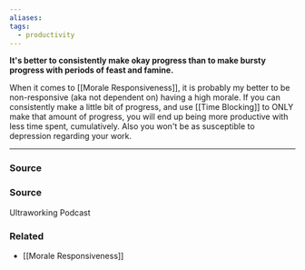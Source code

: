 ```yaml
---
aliases: 
tags:
  - productivity
---
```

**It's better to consistently make okay progress than to make bursty progress with periods of feast and famine.**

When it comes to [[Morale Responsiveness]], it is probably my better to be non-responsive (aka not dependent on) having a high morale. If you can consistently make a little bit of progress, and use [[Time Blocking]] to ONLY make that amount of progress, you will end up being more productive with less time spent, cumulatively. Also you won't be as susceptible to depression regarding your work. 

---

### Source

### Source

Ultraworking Podcast

### Related
- [[Morale Responsiveness]]